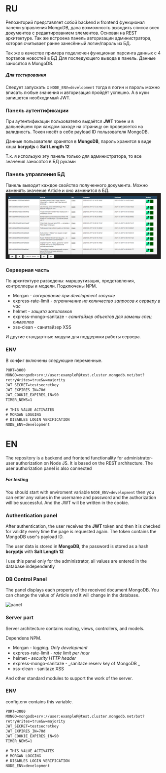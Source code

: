 # RU

Репозиторий представляет собой backend и frontend функционал панели управления MongoDB, дана возможность выводить список всех документов с редактированием элементов. Основан на REST архитектуре. Так же встроена панель авторизации администратора, которая считывает ранее занесённый логин/пароль из БД.

Так же в качестве примера подключен функционал парсинга данных с 4 порталов новостей в БД Для последующего вывода в панель. Данные заносятся в MongoDB.

##### Для тестирования 

Следует запускать с `NODE_ENV=development` тогда в логин и пароль можно вписать любые значения и авторизация пройдёт успешно. А в куки запишется необходимый JWT.

### Панель аутентификации

При аутентификации пользователю выдаётся **JWT** токен и в дальнейшем при каждом заходе на страницу он проверяется на валидность. Токен несёт в себе payload ID пользователя MongoDB.

Данные пользователя хранятся в **MongoDB**, пароль хранится в виде хэша **bcryptjs** с **Salt Length 12**

Т.к. я использую эту панель только для администратора, то все значения заносятся в БД руками

### Панель управления БД

Панель выводит каждое свойство полученного документа. Можно изменять значение Article и оно изменится в БД.
![alt text](https://raw.githubusercontent.com/Progovich/node-panel-mongodb/main/other/panel.png)

### Серверная часть

По архитектуре разведены: маршрутизация, представления, контроллеры и модели.
Подключены NPM.

- Morgan - *логирование при development запуске*
- express-rate-limit - *ограничение на количество запросов к серверу в час*
- helmet - *защита заголовков*
- express-mongo-sanitaze - *санитайзер объектов для замены спец символов*
- xss-clean - санитайзер XSS

И другие стандартные модули для поддержки работы сервера.

### ENV

В конфиг включены следующие переменные.

```
PORT=3000
MONGO=mongodb+srv://user:exampleP@test.cluster.mongodb.net/bot?retryWrites=true&w=majority
JWT_SECRET=testsecretkey
JWT_EXPIRES_IN=70d
JWT_COOKIE_EXPIRES_IN=90
TIMER_NEWS=1

# THIS VALUE ACTIVATES
# MORGAN LOGGING
# DISABLES LOGIN VERIFICATION 
NODE_ENV=development
```

# EN

The repository is a backend and frontend functionality for administrator-user authorization on Node JS. It is based on the REST architecture. The user authorization panel is also connected

##### For testing 

You should start with enviroment variable `NODE_ENV=development` then you can enter any values in the username and password and the authorization will be successful. And the JWT will be written in the cookie.

### Authentication panel

After authentication, the user receives the **JWT** token and then it is checked for validity every time the page is requested again. The token contains the MongoDB user's payload ID.

The user data is stored in **MongoDB**, the password is stored as a hash **bcryptjs** with **Salt Length 12**

I use this panel only for the administrator, all values are entered in the database independently

### DB Control Panel

The panel displays each property of the received document MongoDB. You can change the value of Article and it will change in the database.

![panel](C:\Users\Uriy\Documents\node-all-project\node-panelDB\other\panel.png)

### Server part

Server architecture contains routing, views, controllers, and models.

Dependens NPM.

- Morgan - *logging. Only development*
- express-rate-limit - *rate limit per hour*
- helmet - *security HTTP header*
- express-mongo-sanitaze - _sanitaze reserv key of MongoDB _
- xss-clean - sanitaze XSS

And other standard modules to support the work of the server.

### ENV

config.env contains this variable.

```
PORT=3000
MONGO=mongodb+srv://user:exampleP@test.cluster.mongodb.net/bot?retryWrites=true&w=majority
JWT_SECRET=testsecretkey
JWT_EXPIRES_IN=70d
JWT_COOKIE_EXPIRES_IN=90
TIMER_NEWS=1

# THIS VALUE ACTIVATES
# MORGAN LOGGING
# DISABLES LOGIN VERIFICATION 
NODE_ENV=development
```
